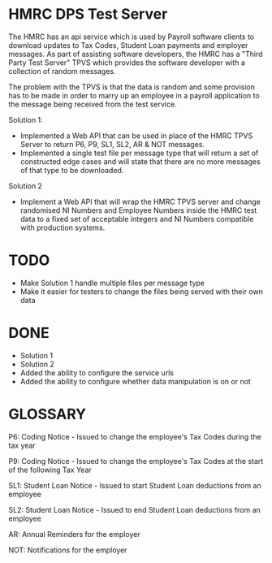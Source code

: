# HMRC DPS Test Server

The HMRC has an api service which is used by Payroll software clients to download updates to Tax Codes, Student Loan payments and employer messages.  As part of assisting software developers, the HMRC has a "Third Party Test Server" TPVS which provides the software developer with a collection of random messages.

The problem with the TPVS is that the data is random and some provision has to be made in order to marry up an employee in a payroll application to the message being received from the test service.

Solution 1:
- Implemented a Web API that can be used in place of the HMRC TPVS Server to return P6, P9, SL1, SL2, AR & NOT messages.
- Implemented a single test file per message type that will return a set of constructed edge cases and will state that there are no more messages of that type to be downloaded.

Solution 2
- Implement a Web API that will wrap the HMRC TPVS server and change randomised NI Numbers and Employee Numbers inside the HMRC test data to a fixed set of acceptable integers and NI Numbers compatible with production systems.

# TODO

- Make Solution 1 handle multiple files per message type
- Make it easier for testers to change the files being served with their own data

# DONE

- Solution 1
- Solution 2
- Added the ability to configure the service urls
- Added the ability to configure whether data manipulation is on or not

# GLOSSARY

P6: Coding Notice - Issued to change the employee's Tax Codes during the tax year

P9: Coding Notice - Issued to change the employee's Tax Codes at the start of the following Tax Year

SL1: Student Loan Notice - Issued to start Student Loan deductions from an employee

SL2: Student Loan Notice - Issued to end Student Loan deductions from an employee

AR: Annual Reminders for the employer

NOT: Notifications for the employer 
